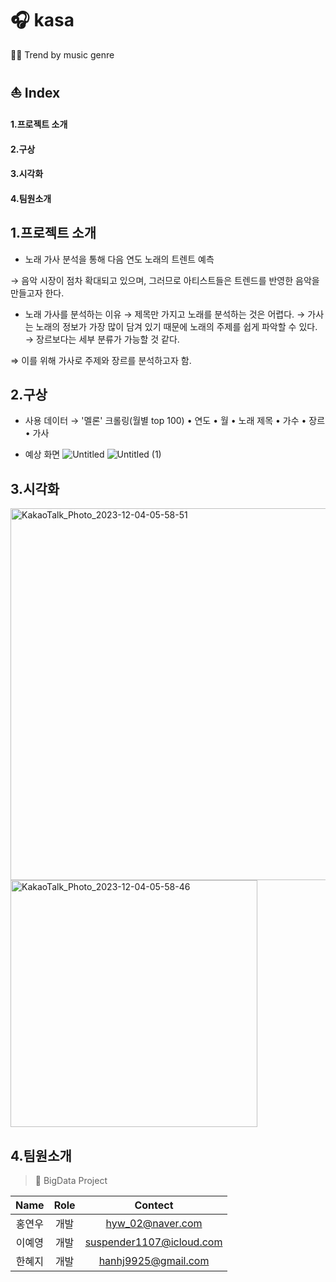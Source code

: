 # 🎧 kasa
💃🏻 Trend by music genre 

## ⛵ Index 
#### 1.프로젝트 소개
#### 2.구상 
#### 3.시각화 
#### 4.팀원소개

## 1.프로젝트 소개 
- 노래 가사 분석을 통해 다음 연도 노래의 트렌트 예측 

 → 음악 시장이 점차 확대되고 있으며, 그러므로 아티스트들은 트렌드를 반영한 음악을 만들고자 한다.

- 노래 가사를 분석하는 이유
  → 제목만 가지고 노래를 분석하는 것은 어렵다.
  → 가사는 노래의 정보가 가장 많이 담겨 있기 때문에 노래의 주제를 쉽게 파악할 수 있다.
  → 장르보다는 세부 분류가 가능할 것 같다.

⇒ 이를 위해 가사로 주제와 장르를 분석하고자 함.

## 2.구상 
- 사용 데이터
  → '멜론' 크롤링(월별 top 100)
    • 연도
    • 월
    • 노래 제목
    • 가수
    • 장르
    • 가사
  
- 예상 화면
   ![Untitled](https://github.com/hongyeonu/kasa/assets/84232170/4869ba8d-3a30-46c1-a2f5-c00f11e52f14)
  ![Untitled (1)](https://github.com/hongyeonu/kasa/assets/84232170/22e1cf50-f9e1-47cc-802c-f3473b88833e)

## 3.시각화 
<img width="595" alt="KakaoTalk_Photo_2023-12-04-05-58-51" src="https://github.com/hongyeonu/kasa/assets/84232170/4283173f-593d-44b1-b617-39554e8c449f">
<img width="395" alt="KakaoTalk_Photo_2023-12-04-05-58-46" src="https://github.com/hongyeonu/kasa/assets/84232170/1fcd247f-b950-41e7-8bdc-c8d302bef5ae">


## 4.팀원소개
> 🧊 BigData Project

| Name | Role | Contect |   
|:---:|:---:|:---:| 
|홍연우| 개발 | hyw_02@naver.com |   
|이예영| 개발 | suspender1107@icloud.com |
|한혜지| 개발 | hanhj9925@gmail.com |
